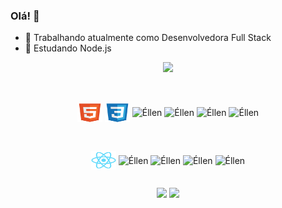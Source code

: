 ### Olá! 👋

- 🔭 Trabalhando atualmente como Desenvolvedora Full Stack
- 🌱 Estudando Node.js

<div align="center">
  <img height="180em" src="https://github-readme-stats.vercel.app/api?username=ellenfranek&show_icons=true&theme=dracula&include_all_commits=true&count_private=true"/>
  
  ##

<div style="display: inline_block"><br>
    <img align="center" alt="Éllen" height="30" width="40" src="https://raw.githubusercontent.com/devicons/devicon/master/icons/html5/html5-original.svg">
    <img align="center" alt="Éllen" height="30" width="40" src="https://raw.githubusercontent.com/devicons/devicon/master/icons/css3/css3-original.svg">
    <img align="center" alt="Éllen" height="30" width="40" src="https://cdn.jsdelivr.net/gh/devicons/devicon/icons/sass/sass-original.svg">
    <img align="center" alt="Éllen" height="30" width="40" src="https://cdn.jsdelivr.net/gh/devicons/devicon/icons/java/java-original.svg">
    <img align="center" alt="Éllen" height="30" width="40" src="https://cdn.jsdelivr.net/gh/devicons/devicon/icons/javascript/javascript-original.svg">
    <img align="center" alt="Éllen" height="30" width="40" src="https://cdn.jsdelivr.net/gh/devicons/devicon/icons/php/php-original.svg">
  </div>
  
##  
<div style="display: inline_block"><br>
    <img align="center" alt="Éllen" height="30" width="40" src="https://raw.githubusercontent.com/devicons/devicon/master/icons/react/react-original.svg">
    <img align="center" alt="Éllen" height="30" width="40" src="https://cdn.jsdelivr.net/gh/devicons/devicon/icons/angularjs/angularjs-original.svg">
    <img align="center" alt="Éllen" height="30" width="40" src="https://cdn.jsdelivr.net/gh/devicons/devicon/icons/bootstrap/bootstrap-original.svg">
    <img align="center" alt="Éllen" height="30" width="40" src="https://cdn.jsdelivr.net/gh/devicons/devicon/icons/jquery/jquery-plain-wordmark.svg">
    <img align="center" alt="Éllen" height="30" width="40" src="https://cdn.jsdelivr.net/gh/devicons/devicon/icons/nodejs/nodejs-original-wordmark.svg">
  
</div>
  
  ##
  
  <div> 
  <a href = "mailto:ellenfranek@gmail.com"><img src="https://img.shields.io/badge/-Gmail-%23333?style=for-the-badge&logo=gmail&logoColor=white" target="_blank"></a>
  <a href="https://www.linkedin.com/in/ellen-franek" target="_blank"><img src="https://img.shields.io/badge/-LinkedIn-%230077B5?style=for-the-badge&logo=linkedin&logoColor=white" target="_blank"></a> 

